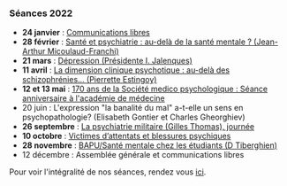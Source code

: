 ### Séances 2022
- **24 janvier** : [Communications libres](/seances/2022/janvier-2022-communications-libres)
- **28 février** : [Santé et psychiatrie : au-delà de la santé mentale ? (Jean-Arthur Micoulaud-Franchi)](/seances/2022/fevrier-2022-sante-et-psychiatrie)
- **21 mars** : [Dépression (Présidente I. Jalenques)](/seances/2022/mars-2022-troubles-depressifs)
- **11 avril** : [La dimension clinique psychotique : au-delà des schizophrénies… (Pierrette Estingoy)](/seances/2022/avril-2022-dimension-clinique-psychotique)
- **12 et 13 mai** : [170 ans de la Société medico psychologique : Séance anniversaire à l'académie de médecine](/seances/2022/170-ans-societe-medico-psychologique)
- 20 juin : L'expression "la banalité du mal" a-t-elle un sens en psychopathologie? (Elisabeth Gontier et Charles Gheorghiev)
- **26 septembre** : [La psychiatrie militaire (Gilles Thomas), journée](/seances/2022/septembre-2022-soutien-medico-psychologique-dans-les-armees)
- **10 octobre** : [Victimes d’attentats et blessures psychiques](/seances/2022/octobre-2022-victimes-attentats-et-blessures-psychiques)
- **28 novembre** : [BAPU/Santé mentale chez les étudiants (D Tiberghien)](/seances/2022/novembre-2022-sante-mentale-etudiants)
- 12 décembre : Assemblée générale et communications libres

Pour voir l'intégralité de nos séances, rendez vous [ici](/seances/).
